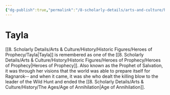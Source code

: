 ```yaml
---
{"dg-publish":true,"permalink":"/8-scholarly-details/arts-and-culture/history/historic-figures/heroes-of-prophecy/tayla/","noteIcon":""}
---
```


# Tayla

[[8. Scholarly Details/Arts & Culture/History/Historic Figures/Heroes of Prophecy/Tayla\|Tayla]] is remembered as one of the [[8. Scholarly Details/Arts & Culture/History/Historic Figures/Heroes of Prophecy/Heroes of Prophecy\|Heroes of Prophecy]]. Also known as the Prophet of Salvation, it was through her visions that the world was able to prepare itself for Ragnarok-- and when it came, it was she who dealt the killing blow to the leader of the Wild Hunt and ended the [[8. Scholarly Details/Arts & Culture/History/The Ages/Age of Annihilation\|Age of Annihilation]].